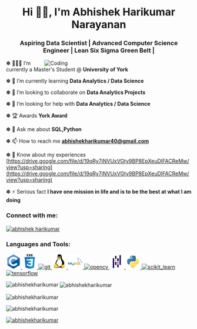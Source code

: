 <h1 align="center">Hi 👋🏻, I'm Abhishek Harikumar Narayanan</h1>
<h3 align="center">Aspiring Data Scientist | Advanced Computer Science Engineer | Lean Six Sigma Green Belt |</h3>
<img align="right" alt="Coding" width="400" src="https://encrypted-tbn0.gstatic.com/images?q=tbn:ANd9GcTgmXy69YzLGpXQPHvzqK837u_fkSiFu5cg7Q&usqp=CAU">

✽ 👨🏻‍🎓 I’m currently a Master's Student @ **University of York**


✽ 🌱 I’m currently learning **Data Analytics / Data Science**


✽ 👯 I’m looking to collaborate on **Data Analytics Projects**


✽ 🤝 I’m looking for help with **Data Analytics / Data Science**


✽ 🏆 Awards  **York Award**


✽ 💬 Ask me about **SQL,Python**


✽ 📫 How to reach me **abhishekharikumar40@gmail.com**


✽  📄 Know about my experiences [https://drive.google.com/file/d/19qRy7jNVUxVGty9BP8EpXeuDIFACReMw/view?usp=sharing](https://drive.google.com/file/d/19qRy7jNVUxVGty9BP8EpXeuDIFACReMw/view?usp=sharing)


✽  ⚡ Serious fact **I have one mission in life and is to be the best at what I am doing**

<h3 align="left">Connect with me:</h3>
<p align="left">
<a href="https://linkedin.com/in/abhishek harikumar" target="blank"><img align="center" src="https://raw.githubusercontent.com/rahuldkjain/github-profile-readme-generator/master/src/images/icons/Social/linked-in-alt.svg" alt="abhishek harikumar" height="30" width="40" /></a>
</p>

<h3 align="left">Languages and Tools:</h3>
<p align="left"> <a href="https://www.cprogramming.com/" target="_blank" rel="noreferrer"> <img src="https://raw.githubusercontent.com/devicons/devicon/master/icons/c/c-original.svg" alt="c" width="40" height="40"/> </a> <a href="https://www.w3schools.com/css/" target="_blank" rel="noreferrer"> <img src="https://raw.githubusercontent.com/devicons/devicon/master/icons/css3/css3-original-wordmark.svg" alt="css3" width="40" height="40"/> </a> <a href="https://git-scm.com/" target="_blank" rel="noreferrer"> <img src="https://www.vectorlogo.zone/logos/git-scm/git-scm-icon.svg" alt="git" width="40" height="40"/> </a> <a href="https://www.linux.org/" target="_blank" rel="noreferrer"> <img src="https://raw.githubusercontent.com/devicons/devicon/master/icons/linux/linux-original.svg" alt="linux" width="40" height="40"/> </a> <a href="https://www.mysql.com/" target="_blank" rel="noreferrer"> <img src="https://raw.githubusercontent.com/devicons/devicon/master/icons/mysql/mysql-original-wordmark.svg" alt="mysql" width="40" height="40"/> </a> <a href="https://opencv.org/" target="_blank" rel="noreferrer"> <img src="https://www.vectorlogo.zone/logos/opencv/opencv-icon.svg" alt="opencv" width="40" height="40"/> </a> <a href="https://pandas.pydata.org/" target="_blank" rel="noreferrer"> <img src="https://raw.githubusercontent.com/devicons/devicon/2ae2a900d2f041da66e950e4d48052658d850630/icons/pandas/pandas-original.svg" alt="pandas" width="40" height="40"/> </a> <a href="https://www.python.org" target="_blank" rel="noreferrer"> <img src="https://raw.githubusercontent.com/devicons/devicon/master/icons/python/python-original.svg" alt="python" width="40" height="40"/> </a> <a href="https://scikit-learn.org/" target="_blank" rel="noreferrer"> <img src="https://upload.wikimedia.org/wikipedia/commons/0/05/Scikit_learn_logo_small.svg" alt="scikit_learn" width="40" height="40"/> </a> <a href="https://www.tensorflow.org" target="_blank" rel="noreferrer"> <img src="https://www.vectorlogo.zone/logos/tensorflow/tensorflow-icon.svg" alt="tensorflow" width="40" height="40"/> </a> </p>

<p><img align="left" src="https://github-readme-stats.vercel.app/api/top-langs?username=abhishekharikumar&show_icons=true&locale=en&layout=compact" alt="abhishekharikumar" /></p>

<p>&nbsp;<img align="center" src="https://github-readme-stats.vercel.app/api?username=abhishekharikumar&show_icons=true&locale=en" alt="abhishekharikumar" /></p>

<p><img align="center" src="https://github-readme-streak-stats.herokuapp.com/?user=abhishekharikumar&" alt="abhishekharikumar" /></p>

<p align="left"> <img src="https://komarev.com/ghpvc/?username=abhishekharikumar&label=Profile%20views&color=0e75b6&style=flat" alt="abhishekharikumar" /> </p>

<p align="left"> <a href="https://github.com/ryo-ma/github-profile-trophy"><img src="https://github-profile-trophy.vercel.app/?username=abhishekharikumar" alt="abhishekharikumar" /></a> </p>
